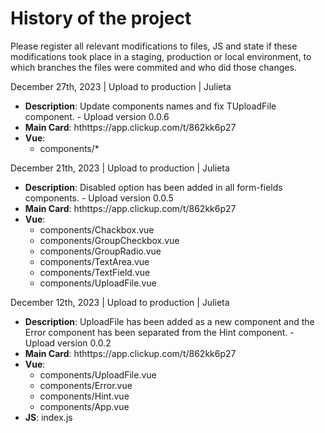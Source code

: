 # History of the project

Please register all relevant modifications to files, JS and state if these modifications took place in a staging, production or local environment, to which branches the files were commited and who did those changes.

December 27th, 2023 | Upload to production | Julieta

-   **Description**: Update components names and fix TUploadFile component. - Upload version 0.0.6
-   **Main Card**: hthttps://app.clickup.com/t/862kk6p27
-   **Vue**:
    -   components/\*

December 21th, 2023 | Upload to production | Julieta

-   **Description**: Disabled option has been added in all form-fields components. - Upload version 0.0.5
-   **Main Card**: hthttps://app.clickup.com/t/862kk6p27
-   **Vue**:
    -   components/Chackbox.vue
    -   components/GroupCheckbox.vue
    -   components/GroupRadio.vue
    -   components/TextArea.vue
    -   components/TextField.vue
    -   components/UploadFile.vue

December 12th, 2023 | Upload to production | Julieta

-   **Description**: UploadFile has been added as a new component and the Error component has been separated from the Hint component. - Upload version 0.0.2
-   **Main Card**: hthttps://app.clickup.com/t/862kk6p27
-   **Vue**:
    -   components/UploadFile.vue
    -   components/Error.vue
    -   components/Hint.vue
    -   components/App.vue
-   **JS**: index.js
